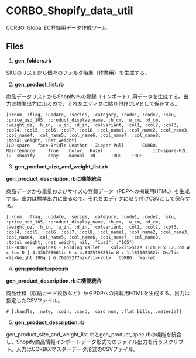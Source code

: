 # CORBO_Shopify_data_util
CORBO. Global EC登録用データ作成ツール

## Files
1. **gen_folders.rb**

SKUのリストから個々のフォルダ階層（作業用）を生成する。

2. **gen_product_list.rb**

商品データリストからShopifyへの登録（インポート）用データを生成する。出力は標準出力に出るので、それをエディタに貼り付けCSVとして保存する。
```
[:rnum, :flag, :update, :series, :category, :code1, :code2, :sku, :price_usd_105, :product_display_name, :h_cm, :w_cm, :d_cm, :weight_oz, :h_in, :w_in, :d_in, :colvariant, :col1, :col2, :col3, :col4, :col5, :col6, :col7, :col8, :col_name1, :col_name2, :col_name3, :col_name4, :col_name5, :col_name6, :col_name7, :col_name8, :total_weight, :net_weight]
1LD-spare	face-Bridle Leather - Zipper Pull		CORBO.	Maintenance		True	Color	Hazel					1LD-spare-HZL	12	shopify		deny	manual	10		TRUE	TRUE
```
3. ~~**gen_product_size_and_weight_list.rb**~~

**gen_product_description.rbに機能統合**

商品データから重量およびサイズの登録データ（PDPへの掲載用HTML）を生成する。出力は標準出力に出るので、それをエディタに貼り付けCSVとして保存する。
```
[:rnum, :flag, :update, :series, :category, :code1, :code2, :sku, :price_usd_105, :product_display_name, :h_cm, :w_cm, :d_cm, :weight_oz, :h_in, :w_in, :d_in, :colvariant, :col1, :col2, :col3, :col4, :col5, :col6, :col7, :col8, :col_name1, :col_name2, :col_name3, :col_name4, :col_name5, :col_name6, :col_name7, :col_name8, :total_weight, :net_weight, nil, :"1usd", :"105"]
1LE-0305	equines - Folding Wallet	<ul><li>Size 11cm H x 12.3cm W x 3cm D | 4.330708661in H x 4.842519685in W x 1.181102362in D</li><li>Weight 190g | 6.70205277oz</li></ul>	CORBO.	Wallet
```
4. ~~**gen_product_spec.rb**~~

**gen_product_description.rbに機能統合**

商品仕様（収納カード枚数など）からPDPへの掲載用HTMLを生成する。出力は指定したCSVファイル。
```
# [:handle, :note, :coin, :card, :card_num, :flat_bills, :material]
```

5. **gen_product_description.rb**

gen_product_size_and_weight_list.rbとgen_product_spec.rbの機能を統合し、Shopify商品情報インポートデータ形式でのファイル出力を行うスクリプト。入力はCORBO.マスターデータ形式のCSVファイル。

